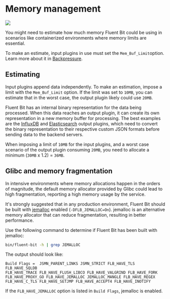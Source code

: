 # Memory management

<img referrerpolicy="no-referrer-when-downgrade" src="https://static.scarf.sh/a.png?x-pxid=5cc3ce54-e910-4ebf-85f5-f02530b3e11b" />

You might need to estimate how much memory Fluent Bit could be using in scenarios
like containerized environments where memory limits are essential.

To make an estimate, input plugins in use must set the `Mem_Buf_Limit`option.
Learn more about it in [Backpressure](backpressure.md).

## Estimating

Input plugins append data independently. To make an estimation, impose a limit with
the `Mem_Buf_Limit` option. If the limit was set to `10MB`, you can estimate that in
the worst case, the output plugin likely could use `20MB`.

Fluent Bit has an internal binary representation for the data being processed. When
this data reaches an output plugin, it can create its own representation in a new
memory buffer for processing. The best examples are the
[InfluxDB](../pipeline/outputs/influxdb.md) and
[Elasticsearch](../pipeline/outputs/elasticsearch.md) output plugins, which need to
convert the binary representation to their respective custom JSON formats before
sending data to the backend servers.

When imposing a limit of `10MB` for the input plugins, and a worst case scenario of
the output plugin consuming `20MB`, you need to allocate a minimum (`30MB` x 1.2) =
`36MB`.

## Glibc and memory fragmentation

In intensive environments where memory allocations happen in the orders of magnitude,
the default memory allocator provided by Glibc could lead to high fragmentation,
reporting a high memory usage by the service.

It's strongly suggested that in any production environment, Fluent Bit should be
built with [jemalloc](http://jemalloc.net/) enabled (`-DFLB_JEMALLOC=On`).
jemalloc is an alternative memory allocator that can reduce fragmentation, resulting
in better performance.

Use the following command to determine if Fluent Bit has been built with jemalloc:

```bash
bin/fluent-bit -h | grep JEMALLOC
```

The output should look like:

```text
Build Flags =  JSMN_PARENT_LINKS JSMN_STRICT FLB_HAVE_TLS FLB_HAVE_SQLDB
FLB_HAVE_TRACE FLB_HAVE_FLUSH_LIBCO FLB_HAVE_VALGRIND FLB_HAVE_FORK
FLB_HAVE_PROXY_GO FLB_HAVE_JEMALLOC JEMALLOC_MANGLE FLB_HAVE_REGEX
FLB_HAVE_C_TLS FLB_HAVE_SETJMP FLB_HAVE_ACCEPT4 FLB_HAVE_INOTIFY
```

If the `FLB_HAVE_JEMALLOC` option is listed in `Build Flags`, jemalloc is enabled.
